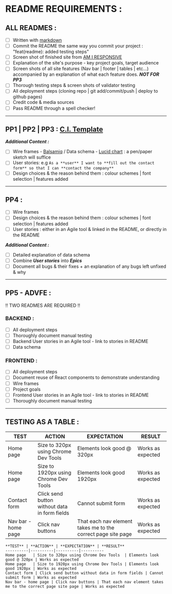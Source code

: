 # README REQUIREMENTS :

## ALL READMES :
- [ ] Written with [markdown](https://www.markdownguide.org/cheat-sheet/)
- [ ] Commit the README the same way you commit your project : "feat(readme): added testing steps"
- [ ] Screen shot of finished site from [AM I RESPONSIVE](http://ami.responsivedesign.is/)
- [ ] Explanation of the site's purpose - key project goals, target audience
- [ ] Screen shots of all site features (Nav bar | footer | tables | etc...) accompanied by an explanation of what each feature does. ***NOT FOR PP3***
- [ ] Thorough testing steps & screen shots of validator testing
- [ ] All deployment steps (cloning repo | git add/commit/push | deploy to github pages)
- [ ] Credit code & media sources
- [ ] Pass README through a spell checker!

--- 

## PP1 | PP2 | PP3 : [C.I. Template](https://github.com/Code-Institute-Solutions/readme-template)

***Additional Content :***
- [ ] Wire frames - [Balsamiq](https://balsamiq.com/) / Data schema - [Lucid chart](https://www.lucidchart.com/pages/landing?utm_source=google&utm_medium=cpc&utm_campaign=_chart_en_tier3_mixed_search_brand_exact_&km_CPC_CampaignId=1484560207&km_CPC_AdGroupID=60168114191&km_CPC_Keyword=lucid%20chart&km_CPC_MatchType=e&km_CPC_ExtensionID=&km_CPC_Network=g&km_CPC_AdPosition=&km_CPC_Creative=354596054350&km_CPC_TargetID=kwd-55720648523&km_CPC_Country=9061582&km_CPC_Device=c&km_CPC_placement=&km_CPC_target=&gclid=Cj0KCQjw06OTBhC_ARIsAAU1yOWd-aAfWgTzdJakjoJHLkdNiAJMRGWM6YcYIJWJl9zKQhzKJIGfYaQaAluFEALw_wcB) : a pen/paper sketch will suffice
- [ ] User stories: e.g `As a **user** I want to **fill out the contact form** so that I can **contact the company**`
- [ ] Design choices & the reason behind them : colour schemes | font selection | features added

--- 

## PP4 :
- [ ] Wire frames
- [ ] Design choices & the reason behind them : colour schemes | font selection | features added
- [ ] User stories : either in an Agile tool & linked in the README, or directly in the README

***Additional Content :***
- [ ] Detailed explanation of data schema
- [ ] Combine ***User stories*** into ***Epics***
- [ ] Document all bugs & their fixes + an explanation of any bugs left unfixed & why

--- 

## PP5 - ADVFE :

!! TWO READMES ARE REQUIRED !!

### BACKEND :
- [ ] All deployment steps
- [ ] Thoroughly document manual testing
- [ ] Backend User stories in an Agile tool - link to stories in README
- [ ] Data schema

### FRONTEND :
- [ ] All deployment steps
- [ ] Document reuse of React components to demonstrate understanding
- [ ] Wire frames
- [ ] Project goals
- [ ] Frontend User stories in an Agile tool - link to stories in README
- [ ] Thoroughly document manual testing

--- 

## TESTING AS A TABLE :
**TEST** | **ACTION** | **EXPECTATION** | **RESULT** 
----------|----------|----------|----------
Home page	| Size to 320px using Chrome Dev Tools	| Elements look good @ 320px | Works as expected
Home page	| Size to 1920px using Chrome Dev Tools | Elements look good 1920px | Works as expected
Contact form | Click send button without data in form fields | Cannot submit form | Works as expected
Nav bar - home page | Click nav buttons | That each nav element takes me to the correct page site page | Works as expected

```
**TEST** | **ACTION** | **EXPECTATION** | **RESULT** 
----------|----------|----------|----------
Home page	| Size to 320px using Chrome Dev Tools	| Elements look good @ 320px | Works as expected
Home page	| Size to 1920px using Chrome Dev Tools | Elements look good 1920px | Works as expected
Contact form | Click send button without data in form fields | Cannot submit form | Works as expected
Nav bar - home page | Click nav buttons | That each nav element takes me to the correct page site page | Works as expected
```


